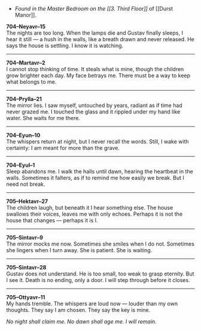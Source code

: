 * *Found in the Master Bedroom on the [[3. Third Floor]]* of [[Durst Manor]].

**704–Neyavr–15**  
The nights are too long. When the lamps die and Gustav finally sleeps, I hear it still — a hush in the walls, like a breath drawn and never released. He says the house is settling. I know it is watching.

---

**704–Martavr–2**  
I cannot stop thinking of time. It steals what is mine, though the children grow brighter each day. My face betrays me. There must be a way to keep what belongs to me.

---

**704–Prylla–21**  
The mirror lies. I saw myself, untouched by years, radiant as if time had never grazed me. I touched the glass and it rippled under my hand like water. She waits for me there.

---

**704–Eyun–10**  
The whispers return at night, but I never recall the words. Still, I wake with certainty: I am meant for more than the grave.

---

**704–Eyul–1**  
Sleep abandons me. I walk the halls until dawn, hearing the heartbeat in the walls. Sometimes it falters, as if to remind me how easily we break. But I need not break.

---

**705–Hektavr–27**  
The children laugh, but beneath it I hear something else. The house swallows their voices, leaves me with only echoes. Perhaps it is not the house that changes — perhaps it is I.

---

**705–Sintavr–9**  
The mirror mocks me now. Sometimes she smiles when I do not. Sometimes she lingers when I turn away. She is patient. She is waiting.

---

**705–Sintavr–28**  
Gustav does not understand. He is too small, too weak to grasp eternity. But I see it. Death is no ending, only a door. I will step through before it closes.

---

**705–Ottyavr–11**  
My hands tremble. The whispers are loud now — louder than my own thoughts. They say I am chosen. They say the key is mine.

_No night shall claim me. No dawn shall age me. I will remain._